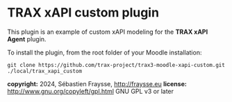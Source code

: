 # TRAX xAPI custom plugin

This plugin is an example of custom xAPI modeling for the **TRAX xAPI Agent** plugin. 

To install the plugin, from the root folder of your Moodle installation:
```
git clone https://github.com/trax-project/trax3-moodle-xapi-custom.git ./local/trax_xapi_custom
```

**copyright:** 2024, Sébastien Fraysse, http://fraysse.eu 
**license:** http://www.gnu.org/copyleft/gpl.html GNU GPL v3 or later 


